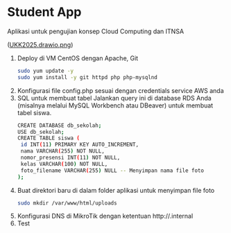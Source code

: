 # Student App
Aplikasi untuk pengujian konsep Cloud Computing dan ITNSA

([UKK2025.drawio.png](https://github.com/adinur21/studentapp/blob/main/UKK2025.drawio.png))

1. Deploy di VM CentOS dengan Apache, Git
   ```bash
   sudo yum update -y
   sudo yum install -y git httpd php php-mysqlnd 
   
2. Konfigurasi file config.php sesuai dengan credentials service AWS anda
3. SQL untuk membuat tabel
Jalankan query ini di database RDS Anda (misalnya melalui MySQL Workbench atau DBeaver) untuk membuat tabel siswa.
   ```bash
   CREATE DATABASE db_sekolah;
   USE db_sekolah;
   CREATE TABLE siswa (
    id INT(11) PRIMARY KEY AUTO_INCREMENT,
    nama VARCHAR(255) NOT NULL,
    nomor_presensi INT(11) NOT NULL,
    kelas VARCHAR(100) NOT NULL,
    foto_filename VARCHAR(255) NULL -- Menyimpan nama file foto
   );

4. Buat direktori baru di dalam folder aplikasi untuk menyimpan file foto
   ```bash
   sudo mkdir /var/www/html/uploads
5. Konfigurasi DNS di MikroTik dengan ketentuan http://<nama>.internal
5. Test 
